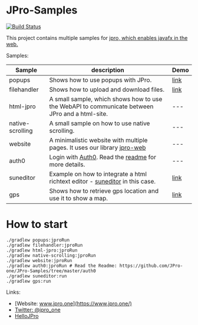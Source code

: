# JPro-Samples

[![Build Status](https://travis-ci.com/JPro-one/JPro-Samples.svg?branch=master)](https://travis-ci.com/JPro-one/JPro-Samples)

This project contains multiple samples for [jpro, which enables javafx in the web.](https://www.jpro.one/)



Samples:


  Sample | description | Demo
  -------|-------------|-------
  popups | Shows how to use popups with JPro. | [link](https://www.jfx-ensemble.com/sample/jpro-samples/PopupsApp)
  filehandler | Shows how to upload and download files. |  [link](https://www.jfx-ensemble.com/sample/jpro-samples/FileHandlerApp)
  html-jpro | A small sample, which shows how to use the WebAPI to communicate between JPro and a html-site. | ---
  native-scrolling | A small sample on how to use native scrolling. | ---
  website | A minimalistic website with multiple pages. It uses our library [jpro-web](https://github.com/Sandec/jpro-web) | ---
  auth0 | Login with [Auth0](https://auth0.com/). Read the [readme](https://github.com/JPro-one/JPro-Samples/tree/master/auth0) for more details. | ---
  suneditor | Example on how to integrate a html richtext editor - [suneditor]() in this case. | [link](https://www.jfx-ensemble.com/sample/jpro-samples/JPro_Suneditor)
  gps | Shows how to retrieve gps location and use it to show a map. | [link](https://www.jfx-ensemble.co/sample/jpro-samples/JPro_GeoLocation)



# How to start #


```
./gradlew popups:jproRun
./gradlew filehandler:jproRun
./gradlew html-jpro:jproRun
./gradlew native-scrolling:jproRun
./gradlew website:jproRun
./gradlew auth0:jproRun # Read the Readme: https://github.com/JPro-one/JPro-Samples/tree/master/auth0
./gradlew suneditor:run
./gradlew gps:run
```



Links:
 * [Website: www.jpro.one](https://www.jpro.one/) 
 * [Twitter: @jpro_one](https://twitter.com/jpro_one)
 * [HelloJPro](https://github.com/jpro-one/HelloJPro)

